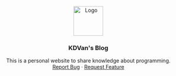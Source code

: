 <!-- PROJECT LOGO -->
<br />
<p align="center">
  <a href="https://www.hexon.systems">
    <img src="https://drive.google.com/uc?export=view&id=1aM8lcOrBpbrPXBRJob1TsHuAiedByLaa" alt="Logo" width="80" height="80">
  </a>

  <h3 align="center">KDVan's Blog</h3>

  <p align="center">
    This is a personal website to share knowledge about programming.
    <br />
    <a href="https://github.com/KDVan/KDVan-blog/issues">Report Bug</a>
    ·
    <a href="https://github.com/KDVan/KDVan-blog/issues">Request Feature</a>
  </p>
